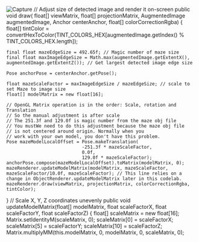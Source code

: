 ![Capture](https://user-images.githubusercontent.com/96216518/171773987-05a6b423-df46-44d8-a788-61d3cec19b68.PNG)
// Adjust size of detected image and render it on-screen
  public void draw(
      float[] viewMatrix,
      float[] projectionMatrix,
      AugmentedImage augmentedImage,
      Anchor centerAnchor,
      float[] colorCorrectionRgba) {
    float[] tintColor =
        convertHexToColor(TINT_COLORS_HEX[augmentedImage.getIndex() % TINT_COLORS_HEX.length]);

    final float mazeEdgeSize = 492.65f; // Magic number of maze size
    final float maxImageEdgeSize = Math.max(augmentedImage.getExtentX(), augmentedImage.getExtentZ()); // Get largest detected image edge size

    Pose anchorPose = centerAnchor.getPose();

    float mazeScaleFactor = maxImageEdgeSize / mazeEdgeSize; // scale to set Maze to image size
    float[] modelMatrix = new float[16];

    // OpenGL Matrix operation is in the order: Scale, rotation and Translation
    // So the manual adjustment is after scale
    // The 251.3f and 129.0f is magic number from the maze obj file
    // You mustWe need to do this adjustment because the maze obj file
    // is not centered around origin. Normally when you
    // work with your own model, you don't have this problem.
    Pose mazeModelLocalOffset = Pose.makeTranslation(
                                -251.3f * mazeScaleFactor,
                                0.0f,
                                129.0f * mazeScaleFactor);
    anchorPose.compose(mazeModelLocalOffset).toMatrix(modelMatrix, 0);
    mazeRenderer.updateModelMatrix(modelMatrix, mazeScaleFactor, mazeScaleFactor/10.0f, mazeScaleFactor); // This line relies on a change in ObjectRenderer.updateModelMatrix later in this codelab.
    mazeRenderer.draw(viewMatrix, projectionMatrix, colorCorrectionRgba, tintColor);
  }
  // Scale X, Y, Z coordinates unevenly
public void updateModelMatrix(float[] modelMatrix, float scaleFactorX, float scaleFactorY, float scaleFactorZ) {
    float[] scaleMatrix = new float[16];
    Matrix.setIdentityM(scaleMatrix, 0);
    scaleMatrix[0] = scaleFactorX;
    scaleMatrix[5] = scaleFactorY;
    scaleMatrix[10] = scaleFactorZ;
    Matrix.multiplyMM(this.modelMatrix, 0, modelMatrix, 0, scaleMatrix, 0);
